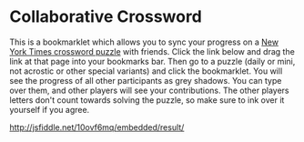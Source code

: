 # Collaborative Crossword

This is a bookmarklet which allows you to sync your progress on a [New York Times crossword puzzle](https://www.nytimes.com/crosswords) with friends. Click the link below and drag the link at that page into your bookmarks bar. Then go to a puzzle (daily or mini, not acrostic or other special variants) and click the bookmarklet. You will see the progress of all other participants as grey shadows. You can type over them, and other players will see your contributions. The other players letters don't count towards solving the puzzle, so make sure to ink over it yourself if you agree.

http://jsfiddle.net/10ovf6mq/embedded/result/
